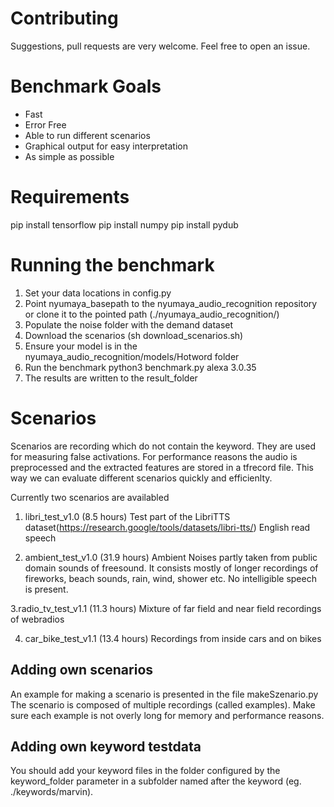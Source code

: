 # Contributing
Suggestions, pull requests are very welcome. Feel free to open an issue.

# Benchmark Goals
- Fast
- Error Free
- Able to run different scenarios
- Graphical output for easy interpretation
- As simple as possible

# Requirements

pip install tensorflow
pip install numpy
pip install pydub

# Running the benchmark

1. Set your data locations in config.py
2. Point nyumaya_basepath to the nyumaya_audio_recognition repository
 or clone it to the pointed path (./nyumaya_audio_recognition/)
3. Populate the noise folder with the demand dataset
4. Download the scenarios (sh download_scenarios.sh)
5. Ensure your model is in the nyumaya_audio_recognition/models/Hotword folder
6. Run the benchmark python3 benchmark.py alexa 3.0.35
7. The results are written to the result_folder


# Scenarios

Scenarios are recording which do not contain the keyword. 
They are used for measuring false activations. For performance
reasons the audio is preprocessed and the extracted features are
stored in a tfrecord file. This way we can evaluate different scenarios
quickly and efficienlty.

Currently two scenarios are availabled

1. libri_test_v1.0 (8.5 hours)
Test part of the LibriTTS dataset(https://research.google/tools/datasets/libri-tts/)
English read speech

2. ambient_test_v1.0 (31.9 hours)
Ambient Noises partly taken from public domain sounds of freesound. It consists
mostly of longer recordings of fireworks, beach sounds, rain, wind, shower etc.
No intelligible speech is present.

3.radio_tv_test_v1.1 (11.3 hours)
Mixture of far field and near field recordings of webradios 

4. car_bike_test_v1.1 (13.4 hours)
Recordings from inside cars and on bikes

## Adding own scenarios

An example for making a scenario is presented in the file makeSzenario.py
The scenario is composed of multiple recordings (called examples). Make sure
each example is not overly long for memory and performance reasons.


## Adding own keyword testdata

You should add your keyword files in the folder configured by the keyword_folder
parameter in a subfolder named after the keyword (eg. ./keywords/marvin).

